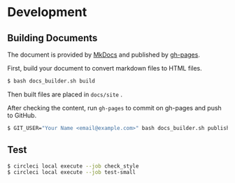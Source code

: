 # Development

## Building Documents

The document is provided by [MkDocs](https://www.mkdocs.org/) and published by [gh-pages](https://www.npmjs.com/package/gh-pages).

First, build your document to convert markdown files to HTML files.

```sh
$ bash docs_builder.sh build
```

Then built files are placed in `docs/site` .

After checking the content, run `gh-pages` to commit on gh-pages and push to GitHub.

```sh
$ GIT_USER="Your Name <email@example.com>" bash docs_builder.sh publish
```

## Test

```sh
$ circleci local execute --job check_style
$ circleci local execute --job test-small
```
